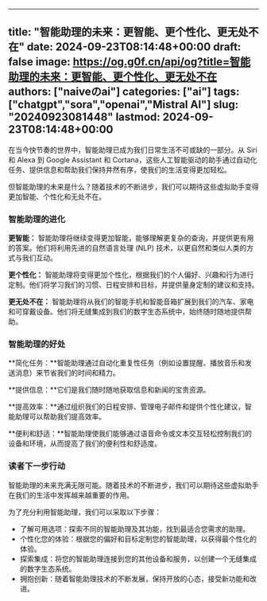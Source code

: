 
---
title: "智能助理的未来：更智能、更个性化、更无处不在"
date: 2024-09-23T08:14:48+00:00
draft: false
image: https://og.g0f.cn/api/og?title=智能助理的未来：更智能、更个性化、更无处不在
authors: ["naiveのai"]
categories: ["ai"]
tags: ["chatgpt","sora","openai","Mistral AI"]
slug: "20240923081448"
lastmod: 2024-09-23T08:14:48+00:00
---
在当今快节奏的世界中，智能助理已成为我们日常生活不可或缺的一部分。从 Siri 和 Alexa 到 Google Assistant 和 Cortana，这些人工智能驱动的助手通过自动化任务、提供信息和帮助我们保持井然有序，使我们的生活变得更加轻松。

但智能助理的未来是什么？随着技术的不断进步，我们可以期待这些虚拟助手变得更加智能、个性化和无处不在。

### 智能助理的进化

**更智能：**
智能助理将继续变得更加智能，能够理解更复杂的查询，并提供更有用的答案。他们将利用先进的自然语言处理 (NLP) 技术，以更自然和类似人类的方式与我们互动。

**更个性化：**
智能助理将变得更加个性化，根据我们的个人偏好、兴趣和行为进行定制。他们将学习我们的习惯、日程安排和目标，并提供量身定制的建议和支持。

**更无处不在：**
智能助理将从我们的智能手机和智能音箱扩展到我们的汽车、家电和可穿戴设备。他们将无缝集成到我们的数字生态系统中，始终随时随地提供帮助。

### 智能助理的好处

**简化任务：**智能助理通过自动化重复性任务（例如设置提醒、播放音乐和发送消息）来节省我们的时间和精力。

**提供信息：**它们是我们随时随地获取信息和新闻的宝贵资源。

**提高效率：**通过组织我们的日程安排、管理电子邮件和提供个性化建议，智能助理可以帮助我们提高效率。

**便利和舒适：**智能助理使我们能够通过语音命令或文本交互轻松控制我们的设备和环境，从而提高了我们的便利性和舒适度。

### 读者下一步行动

智能助理的未来充满无限可能。随着技术的不断进步，我们可以期待这些虚拟助手在我们的生活中发挥越来越重要的作用。

为了充分利用智能助理，我们可以采取以下步骤：

* 了解可用选项：探索不同的智能助理及其功能，找到最适合您需求的助理。
* 个性化您的体验：根据您的偏好和目标定制您的智能助理，以获得最个性化的体验。
* 探索集成：将您的智能助理连接到您的其他设备和服务，以创建一个无缝集成的数字生态系统。
* 拥抱创新：随着智能助理技术的不断发展，保持开放的心态，接受新功能和改进。